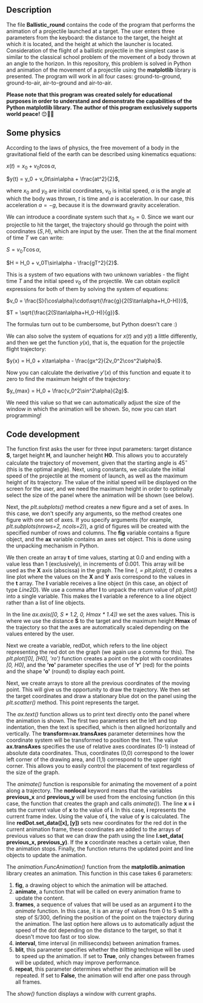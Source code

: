 ## Description

The file **Ballistic_round** contains the code of the program that performs the animation of a projectile launched at a target. The user enters three parameters from the keyboard: the distance to the target, the height at which it is located, and the height at which the launcher is located. Consideration of the flight of a ballistic projectile in the simplest case is similar to the classical school problem of the movement of a body thrown at an angle to the horizon. In this repository, this problem is solved in Python and animation of the movement of a projectile using the **matplotlib** library is presented. The program will work in all four cases: ground-to-ground, ground-to-air, air-to-ground and air-to-air.

**Please note that this program was created solely for educational purposes in order to understand and demonstrate the capabilities of the Python matplotlib library. The author of this program exclusively supports world peace!** 😊🤝🏻

## Some physics

According to the laws of physics, the free movement of a body in the gravitational field of the earth can be described using kinematics equations:

$x(t) = x_0 + v_0t\cos\alpha$,

$y(t) = y_0 + v_0t\sin\alpha + \frac{at^2}{2}$,

where $x_0$ and $y_0$ are initial coordinates, $v_0$ is initial speed, $\alpha$ is the angle at which the body was thrown, $t$ is time and $a$ is acceleration. In our case, this acceleration $a = -g$, because it is the downward gravity acceleration.

We can introduce a coordinate system such that $x_0 = 0$. Since we want our projectile to hit the target, the trajectory should go through the point with coordinates $(S,H)$, which are input by the user. Then the at the final moment of time $T$ we can write:

$S = v_0T\cos\alpha$,

$H = H_0 + v_0T\sin\alpha - \frac{gT^2}{2}$.

This is a system of two equations with two unknown variables - the flight time $T$ and the initial speed $v_0$ of the projectile. We can obtain explicit expressions for both of them by solving the system of equations:

$v_0 = \frac{S}{\cos\alpha}\cdot\sqrt{\frac{g}{2(S\tan\alpha+H_0-H)}}$,

$T = \sqrt{\frac{2(S\tan\alpha+H_0-H)}{g}}$.

The formulas turn out to be cumbersome, but Python doesn't care :)

We can also solve the system of equations for $x(t)$ and $y(t)$ a little differently, and then we get the function $y(x)$, that is, the equation for the projectile flight trajectory:

$y(x) = H_0 + x\tan\alpha - \frac{gx^2}{2v_0^2\cos^2\alpha}$.

Now you can calculate the derivative $y'(x)$ of this function and equate it to zero to find the maximum height of the trajectory:

$y_{max} = H_0 + \frac{v_0^2\sin^2\alpha}{2g}$.

We need this value so that we can automatically adjust the size of the window in which the animation will be shown. So, now you can start programming!

## Code development

The function first asks the user for three input parameters: target distance **S**, target height **H**, and launcher height **H0**. This allows you to accurately calculate the trajectory of movement, given that the starting angle is $45^{\circ}$ (this is the optimal angle). Next, using constants, we calculate the initial speed of the projectile at the moment of launch, as well as the maximum height of its trajectory. The value of the initial speed will be displayed on the screen for the user, and we need the maximum height in order to optimally select the size of the panel where the animation will be shown (see below).

Next, the *plt.subplots()* method creates a new figure and a set of axes. In this case, we don't specify any arguments, so the method creates one figure with one set of axes. If you specify arguments (for example, *plt.subplots(nrows=2, ncols=2)*), a grid of figures will be created with the specified number of rows and columns. The **fig** variable contains a figure object, and the **ax** variable contains an axes set object. This is done using the unpacking mechanism in Python.

We then create an array **t** of time values, starting at 0.0 and ending with a value less than 1 (exclusively), in increments of 0.001. This array will be used as the **X** axis (abscissa) in the graph. The line *l, = plt.plot(t, t)* creates a line plot where the values on the **X** and **Y** axis correspond to the values in the **t** array. The **l** variable receives a line object (in this case, an object of type *Line2D*). We use a comma after **l** to unpack the return value of *plt.plot()* into a single variable. This makes the **l** variable a reference to a line object rather than a list of line objects.

In the line *ax.axis([0, S * 1.2, 0, Hmax * 1.4])* we set the axes values. This is where we use the distance **S** to the target and the maximum height **Hmax** of the trajectory so that the axes are automatically scaled depending on the values ​​entered by the user.

Next we create a variable, redDot, which refers to the line object representing the red dot on the graph (we again use a comma for this). The *plt.plot([0], [H0], 'ro')* function creates a point on the plot with coordinates *[0, H0]*, and the **'ro'** parameter specifies the use of **'r'** (red) for the points and the shape **'o'** (round) to display each point.

Next, we create arrays to store all the previous coordinates of the moving point. This will give us the opportunity to draw the trajectory. We then set the target coordinates and draw a stationary blue dot on the panel using the *plt.scatter()* method. This point represents the target.

The *ax.text()* function allows us to print text directly onto the panel where the animation is shown. The first two parameters set the left and top indentation, then the text is specified, which is then aligned horizontally and vertically. The **transform=ax.transAxes** parameter determines how the coordinate system will be transformed to position the text. The value **ax.transAxes** specifies the use of relative axes coordinates (0-1) instead of absolute data coordinates. Thus, coordinates (0,0) correspond to the lower left corner of the drawing area, and (1,1) correspond to the upper right corner. This allows you to easily control the placement of text regardless of the size of the graph.

The *animate()* function is responsible for animating the movement of a point along a trajectory. The **nonlocal** keyword means that the variables **previous_x** and **previous_y** will be used from the enclosing function (in this case, the function that creates the graph and calls *animate()*). The line **x = i** sets the current value of **x** to the value of **i**. In this case, **i** represents the current frame index. Using the value of **i**, the value of **y** is calculated. The line **redDot.set_data([x], [y])** sets new coordinates for the red dot in the current animation frame, these coordinates are added to the arrays of previous values so that we can draw the path using the line **l.set_data( previous_x, previous_y)**. If the **x** coordinate reaches a certain value, then the animation stops. Finally, the function returns the updated point and line objects to update the animation.

The *animation.FuncAnimation()* function from the **matplotlib.animation** library creates an animation. This function in this case takes 6 parameters:
1) **fig**, a drawing object to which the animation will be attached.
2) **animate**, a function that will be called on every animation frame to update the content.
3) **frames**, a sequence of values that will be used as an argument **i** to the *animate* function. In this case, it is an array of values from 0 to S with a step of S/300, defining the position of the point on the trajectory during the animation. The last option here allows us to automatically adjust the speed of the dot depending on the distance to the target, so that it doesn't move too fast or too slow.
4) **interval**, time interval (in milliseconds) between animation frames.
5) **blit**, this parameter specifies whether the *blitting* technique will be used to speed up the animation. If set to **True**, only changes between frames will be updated, which may improve performance.
6) **repeat**, this parameter determines whether the animation will be repeated. If set to **False**, the animation will end after one pass through all frames.

The *show()* function displays a window with current graphs.
